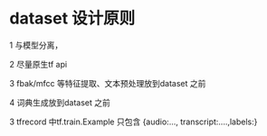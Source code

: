 # dataset 设计原则

1 与模型分离，

2 尽量原生tf api

3 fbak/mfcc 等特征提取、文本预处理放到dataset 之前

4 词典生成放到dataset 之前

3 tfrecord 中tf.train.Example 只包含 {audio:..., transcript:....,labels:} 
